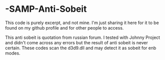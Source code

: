 # -SAMP-Anti-Sobeit
This code is purely excerpt, and not mine. I'm just sharing it here for it to be found on my github profile and for other people to access.

This anti sobeit is quotation from russian forum. I tested with Johnny Project and didn't come across any errors but the result of anti sobeit is never certain. These codes scan the d3d9.dll and may detect it as sobeit for enb modes. 
